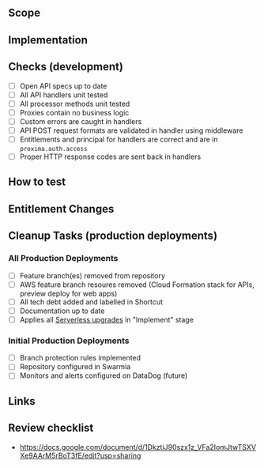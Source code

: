 <!--

Please use the content below as a template for your pull request.
Feel free to remove sections which do not make sense.

-->

## Scope

<!-- Brief description of WHAT you’re doing and WHY. -->

## Implementation

<!--

Some description of HOW you achieved it. Perhaps give a high level description of the program flow. Did you need to refactor something? What trade-offs did you take? Are there things in here which you’d particularly like people to pay close attention to?

-->

## Checks (development)

- [ ] Open API specs up to date
- [ ] All API handlers unit tested
- [ ] All processor methods unit tested
- [ ] Proxies contain no business logic
- [ ] Custom errors are caught in handlers
- [ ] API POST request formats are validated in handler using middleware
- [ ] Entitlements and principal for handlers are correct and are in `proxima.auth.access`
- [ ] Proper HTTP response codes are sent back in handlers

## How to test

<!--

A straightforward scenario of how to test your changes could help colleagues that are not familiar with the part of the code that you are changing but want to see it in action.

A "How To Test" section can look something like this:

- Sign in with a user with tracks
- Activate `show_awesome_cat_gifs` feature (add `?feature.show_awesome_cat_gifs=1` to your URL)

-->

## Entitlement Changes

<!-- List of entitlements being introduced or updated -->

## Cleanup Tasks (production deployments)

### All Production Deployments

- [ ] Feature branch(es) removed from repository
- [ ] AWS feature branch resoures removed (Cloud Formation stack for APIs, preview deploy for web apps)
- [ ] All tech debt added and labelled in Shortcut
- [ ] Documentation up to date
- [ ] Applies all [Serverless upgrades](https://docs.google.com/spreadsheets/d/11wLrZ_MK5maaTpUfn7olxZIxOS731FdFNUcwgVyX1s4/edit#gid=1604261873) in "Implement" stage

### Initial Production Deployments

- [ ] Branch protection rules implemented
- [ ] Repository configured in Swarmia
- [ ] Monitors and alerts configured on DataDog (future)

## Links

<!-- Links to Miro boards or Figma design -->

## Review checklist

- https://docs.google.com/document/d/1DkztiJ90szx1z_VFa2IomJtwTSXVXe9AArM5rBoT3fE/edit?usp=sharing
